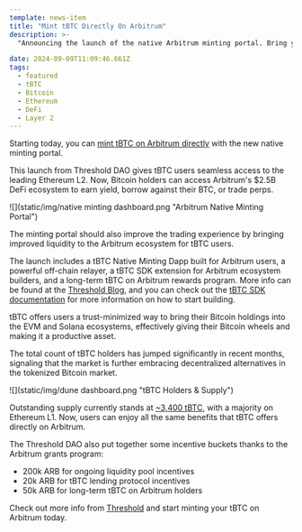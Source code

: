 ```yaml
---
template: news-item
title: "Mint tBTC Directly On Arbitrum"
description: >-
  "Announcing the launch of the native Arbitrum minting portal. Bring your tBTC to Arbitrum's low-cost DeFi ecosystem without an Ethereum L1 transaction."

date: 2024-09-09T11:09:46.661Z
tags:
  - featured
  - tBTC
  - Bitcoin
  - Ethereum
  - DeFi
  - Layer 2
---
```

Starting today, you can [mint tBTC on Arbitrum directly](https://arbitrum.threshold.network/home) with the new native minting portal.

This launch from Threshold DAO gives tBTC users seamless access to the leading Ethereum L2. Now, Bitcoin holders can access Arbitrum's $2.5B DeFi ecosystem to earn yield, borrow against their BTC, or trade perps.

![](static/img/native minting dashboard.png "Arbitrum Native Minting Portal")

The minting portal should also improve the trading experience by bringing improved liquidity to the Arbitrum ecosystem for tBTC users.

The launch includes a tBTC Native Minting Dapp built for Arbitrum users, a powerful off-chain relayer, a tBTC SDK extension for Arbitrum ecosystem builders, and a long-term tBTC on Arbitrum rewards program. More info can be found at the [Threshold Blog](https://blog.threshold.network/), and you can check out the [tBTC SDK documentation](https://docs.threshold.network/app-development/tbtc-v2/tbtc-sdk) for more information on how to start building.

tBTC offers users a trust-minimized way to bring their Bitcoin holdings into the EVM and Solana ecosystems, effectively giving their Bitcoin wheels and making it a productive asset.

The total count of tBTC holders has jumped significantly in recent months, signaling that the market is further embracing decentralized alternatives in the tokenized Bitcoin market.

![](static/img/dune dashboard.png "tBTC Holders & Supply")

Outstanding supply currently stands at [~3,400 tBTC](https://dune.com/threshold/tbtc), with a majority on Ethereum L1. Now, users can enjoy all the same benefits that tBTC offers directly on Arbitrum.

The Threshold DAO also put together some incentive buckets thanks to the Arbitrum grants program:

-   200k ARB for ongoing liquidity pool incentives
-   20k ARB for tBTC lending protocol incentives
-   50k ARB for long-term tBTC on Arbitrum holders

Check out more info from [Threshold](https://threshold.network/) and start minting your tBTC on Arbitrum today.
